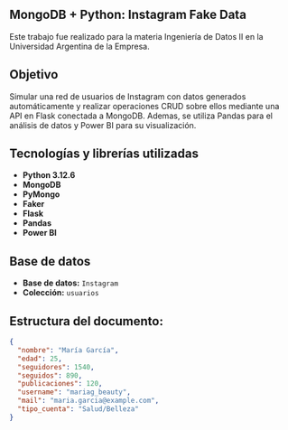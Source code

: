 ## MongoDB + Python: Instagram Fake Data

Este trabajo fue realizado para la materia Ingeniería de Datos II en la Universidad Argentina de la Empresa.

## Objetivo

Simular una red de usuarios de Instagram con datos generados automáticamente y realizar operaciones CRUD sobre ellos mediante una API en Flask conectada a MongoDB. Ademas, se utiliza Pandas para el análisis de datos y Power BI para su visualización.

## Tecnologías y librerías utilizadas

- **Python 3.12.6**
- **MongoDB**
- **PyMongo**
- **Faker**
- **Flask**
- **Pandas**
- **Power BI**

## Base de datos

- **Base de datos:** `Instagram`
- **Colección:** `usuarios`

## Estructura del documento:

```json
{
  "nombre": "María García",
  "edad": 25,
  "seguidores": 1540,
  "seguidos": 890,
  "publicaciones": 120,
  "username": "mariag_beauty",
  "mail": "maria.garcia@example.com",
  "tipo_cuenta": "Salud/Belleza"
}
